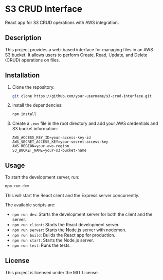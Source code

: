 # S3 CRUD Interface

React app for S3 CRUD operations with AWS integration.

## Description

This project provides a web-based interface for managing files in an AWS S3 bucket. It allows users to perform Create, Read, Update, and Delete (CRUD) operations on files.

## Installation

1. Clone the repository:
   ```bash
   git clone https://github.com/your-username/s3-crud-interface.git
   ```
2. Install the dependencies:
   ```bash
   npm install
   ```
3. Create a `.env` file in the root directory and add your AWS credentials and S3 bucket information:
   ```
   AWS_ACCESS_KEY_ID=your-access-key-id
   AWS_SECRET_ACCESS_KEY=your-secret-access-key
   AWS_REGION=your-aws-region
   S3_BUCKET_NAME=your-s3-bucket-name
   ```

## Usage

To start the development server, run:

```bash
npm run dev
```

This will start the React client and the Express server concurrently.

The available scripts are:

- `npm run dev`: Starts the development server for both the client and the server.
- `npm run client`: Starts the React development server.
- `npm run server`: Starts the Node.js server with nodemon.
- `npm run build`: Builds the React app for production.
- `npm run start`: Starts the Node.js server.
- `npm run test`: Runs the tests.

## License

This project is licensed under the MIT License.
